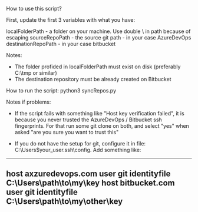 How to use this script?

First, update the first 3 variables with what you have:

localFolderPath - a folder on your machine. Use double \\ in path because of escaping
sourceRepoPath - the source git path - in your case AzureDevOps
destinationRepoPath - in your case bitbucket

Notes:
- The folder profided in localFolderPath must exist on disk (preferably C:\tmp or similar)
- The destination repository must be already created on Bitbucket

How to run the script:
python3 syncRepos.py


Notes if problems:
- If the script fails with something like "Host key verification failed", it is because you never trusted the AzureDevOps / Bitbucket ssh fingerprints. For that run some git clone on both, and select "yes" when asked "are you sure you want to trust this"

- If you do not have the setup for git, configure it in file: C:\Users\$your_user\.ssh\config. Add something like:
----
host axzuredevops.com
user git
identityfile C:\Users\path\to\my\key
host bitbucket.com
user git
identityfile C:\Users\path\to\my\other\key
----
